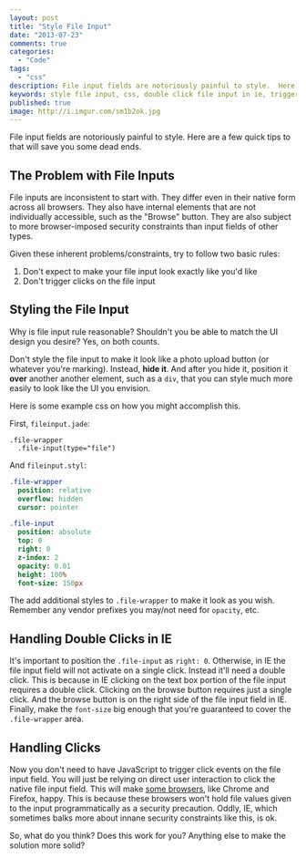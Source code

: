```yaml
---
layout: post
title: "Style File Input"
date: "2013-07-23"
comments: true
categories:
  - "Code"
tags:
  - "css"
description: File input fields are notoriously painful to style.  Here are a few quick tips to that will save you some dead ends.
keywords: style file input, css, double click file input in ie, trigger click on file input
published: true
image: http://i.imgur.com/sm1b2ok.jpg
---
```


File input fields are notoriously painful to style.  Here are a few quick tips to that will save you some dead ends.

<!--more-->

## The Problem with File Inputs

File inputs are inconsistent to start with.  They differ even in their native form across all browsers.  They also have internal elements that are not individually accessible, such as the "Browse" button.  They are also subject to more browser-imposed security constraints than input fields of other types.

Given these inherent problems/constraints, try to follow two basic rules:

1. Don't expect to make your file input look exactly like you'd like
2. Don't trigger clicks on the file input

## Styling the File Input

Why is file input rule reasonable?  Shouldn't you be able to match the UI design you desire?  Yes, on both counts.

Don't style the file input to make it look like a photo upload button (or whatever you're marking).  Instead, **hide it**.  And after you hide it, position it **over** another another element, such as a `div`, that you can style much more easily to look like the UI you envision.

Here is some example css on how you might accomplish this.

First, `fileinput.jade`:

```haml
.file-wrapper
  .file-input(type="file")
```

And `fileinput.styl`:

```sass
.file-wrapper
  position: relative
  overflow: hidden
  cursor: pointer

.file-input
  position: absolute
  top: 0
  right: 0
  z-index: 2
  opacity: 0.01
  height: 100%
  font-size: 150px
```

The add additional styles to `.file-wrapper` to make it look as you wish.  Remember any vendor prefixes you may/not need for `opacity`, etc.

## Handling Double Clicks in IE

It's important to position the `.file-input` as `right: 0`.  Otherwise, in IE the file input field will not activate on a single click.  Instead it'll need a double click.  This is because in IE clicking on the text box portion of the file input requires a double click.  Clicking on the browse button requires just a single click.  And the browse button is on the right side of the file input field in IE.  Finally, make the `font-size` big enough that you're guaranteed to cover the `.file-wrapper` area.

## Handling Clicks

Now you don't need to have JavaScript to trigger click events on the file input field.  You will just be relying on direct user interaction to click the native file input field.  This will make [some browsers](http://stackoverflow.com/questions/210643/in-javascript-can-i-make-a-click-event-fire-programmatically-for-a-file-input), like Chrome and Firefox, happy.  This is because these browsers won't hold file values given to the input programmatically as a security precaution.  Oddly, IE, which sometimes balks more about innane security constraints like this, is ok.

So, what do you think?  Does this work for you?  Anything else to make the solution more solid?





